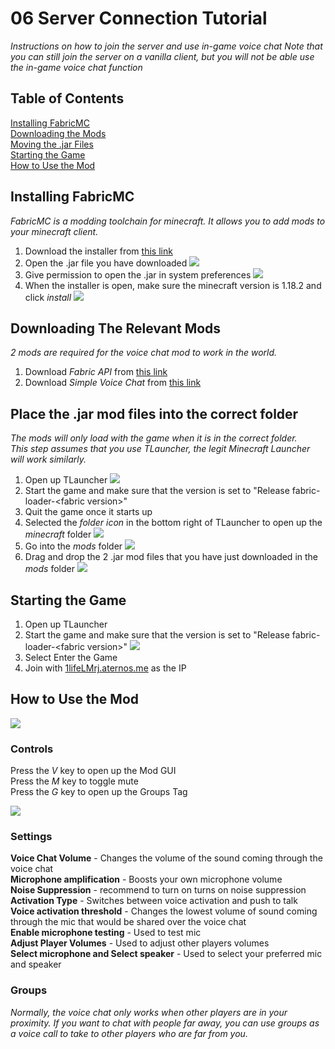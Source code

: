# 06 Server Connection Tutorial
*Instructions on how to join the server and use in-game voice chat*
*Note that you can still join the server on a vanilla client, but you will not be able use the in-game voice chat function*

## Table of Contents
[Installing FabricMC](#installing-fabricmc)
<br>
[Downloading the Mods](#downloading-the-relevant-mods)
<br>
[Moving the .jar Files](#place-the-jar-mod-files-into-the-correct-folder)
<br>
[Starting the Game](#starting-the-game)
<br>
[How to Use the Mod](#how-to-use-the-mod)

## Installing FabricMC
*FabricMC is a modding toolchain for minecraft. It allows you to add mods to your minecraft client.*
1. Download the installer from [this link](https://github.com/EucalyptusLord/server-connection/raw/main/fabric-installer-0.10.2.jar)
2. Open the .jar file you have downloaded
![](/img/1.png)
3. Give permission to open the .jar in system preferences
![](/img/2.png)
4. When the installer is open, make sure the minecraft version is 1.18.2 and click *install*
![](/img/3.png)

## Downloading The Relevant Mods
*2 mods are required for the voice chat mod to work in the world.*
1. Download *Fabric API* from [this link](https://github.com/EucalyptusLord/server-connection/raw/main/fabric-api-0.47.10%2B1.18.2.jar)
2. Download *Simple Voice Chat* from [this link](https://github.com/EucalyptusLord/server-connection/raw/main/voicechat-fabric-1.18.2-2.2.26.jar)

## Place the .jar mod files into the correct folder
*The mods will only load with the game when it is in the correct folder.*
<br>*This step assumes that you use TLauncher, the legit Minecraft Launcher will work similarly.*
1. Open up TLauncher
![](/img/4.png)
2. Start the game and make sure that the version is set to "Release fabric-loader-\<fabric version\>"
3. Quit the game once it starts up
4. Selected the *folder icon* in the bottom right of TLauncher to open up the *minecraft* folder
![](/img/5.png)
5. Go into the *mods* folder
![](/img/6.png)
6. Drag and drop the 2 .jar mod files that you have just downloaded in the *mods* folder
![](/img/7.png)

## Starting the Game
1. Open up TLauncher
2. Start the game and make sure that the version is set to "Release fabric-loader-\<fabric version\>"
![](/img/8.png)
3. Select Enter the Game
4. Join with [1lifeLMrj.aternos.me](1lifeLMrj.aternos.me) as the IP

## How to Use the Mod

![](/img/9.png)

### Controls
Press the *V* key to open up the Mod GUI
<br>
Press the *M* key to toggle mute
<br>
Press the *G* key to open up the Groups Tag

![](/img/10.png)

### Settings
**Voice Chat Volume** - Changes the volume of the sound coming through the voice chat
<br>
**Microphone amplification** - Boosts your own microphone volume
<br>
**Noise Suppression** - recommend to turn on turns on noise suppression
<br>
**Activation Type** - Switches between voice activation and push to talk
<br>
**Voice activation threshold** - Changes the lowest volume of sound coming through the mic that would be shared over the voice chat
<br>
**Enable microphone testing** - Used to test mic
<br>
**Adjust Player Volumes** - Used to adjust other players volumes
<br>
**Select microphone and Select speaker** - Used to select your preferred mic and speaker

### Groups
*Normally, the voice chat only works when other players are in your proximity. If you want to chat with people far away, you can use groups as a voice call to take to other players who are far from you.*
